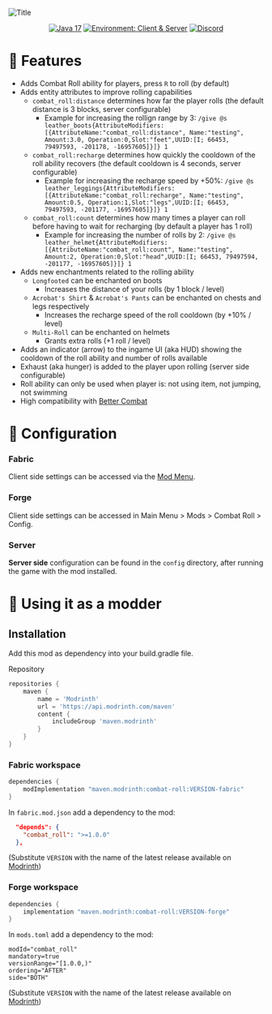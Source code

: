 ![Title](.github/title.png)

<div align="center">

<a href="">![Java 17](https://img.shields.io/badge/Java%2017-ee9258?logo=coffeescript&logoColor=ffffff&labelColor=606060&style=flat-square)</a>
<a href="">![Environment: Client & Server](https://img.shields.io/badge/environment-Client%20&%20Server-1976d2?style=flat-square)</a>
<a href="">[![Discord](https://img.shields.io/discord/973561601519149057.svg?label=&logo=discord&logoColor=ffffff&color=7389D8&labelColor=6A7EC2&style=flat-square)](https://discord.gg/KN9b3pjFTM)</a>

</div>

# 🧶️ Features

- Adds Combat Roll ability for players, press `R` to roll (by default)
- Adds entity attributes to improve rolling capabilities
  - `combat_roll:distance` determines how far the player rolls (the default distance is 3 blocks, server configurable)
    - Example for increasing the rollign range by 3: `/give @s leather_boots{AttributeModifiers:[{AttributeName:"combat_roll:distance", Name:"testing", Amount:3.0, Operation:0,Slot:"feet",UUID:[I; 66453, 79497593, -201178, -16957605]}]} 1`
  - `combat_roll:recharge` determines how quickly the cooldown of the roll ability recovers (the default cooldown is 4 seconds, server configurable)
    - Example for increasing the recharge speed by +50%: `/give @s leather_leggings{AttributeModifiers:[{AttributeName:"combat_roll:recharge", Name:"testing", Amount:0.5, Operation:1,Slot:"legs",UUID:[I; 66453, 79497593, -201177, -16957605]}]} 1`
  - `combat_roll:count` determines how many times a player can roll before having to wait for recharging (by default a player has 1 roll)
    - Example for increasing the number of rolls by 2: `/give @s leather_helmet{AttributeModifiers:[{AttributeName:"combat_roll:count", Name:"testing", Amount:2, Operation:0,Slot:"head",UUID:[I; 66453, 79497594, -201177, -16957605]}]} 1`
- Adds new enchantments related to the rolling ability
  - `Longfooted` can be enchanted on boots
    - Increases the distance of your rolls (by 1 block / level)
  - `Acrobat's Shirt` & `Acrobat's Pants` can be enchanted on chests and legs respectively 
    - Increases the recharge speed of the roll cooldown (by +10% / level)
  - `Multi-Roll` can be enchanted on helmets
    - Grants extra rolls (+1 roll / level)
- Adds an indicator (arrow) to the ingame UI (aka HUD) showing the cooldown of the roll ability and number of rolls available
- Exhaust (aka hunger) is added to the player upon rolling (server side configurable)
- Roll ability can only be used when player is: not using item, not jumping, not swimming
- High compatibility with [Better Combat](https://github.com/ZsoltMolnarrr/BetterCombat)

# 🔧 Configuration

### Fabric

Client side settings can be accessed via the [Mod Menu](https://github.com/TerraformersMC/ModMenu).

### Forge

Client side settings can be accessed in Main Menu > Mods > Combat Roll > Config.

### Server

**Server side** configuration can be found in the `config` directory, after running the game with the mod installed.

# 🔨 Using it as a modder

## Installation

Add this mod as dependency into your build.gradle file.

Repository
```groovy
repositories {
    maven {
        name = 'Modrinth'
        url = 'https://api.modrinth.com/maven'
        content {
            includeGroup 'maven.modrinth'
        }
    }
}
```

### Fabric workspace
```groovy
dependencies {
    modImplementation "maven.modrinth:combat-roll:VERSION-fabric"
}
```
In `fabric.mod.json` add a dependency to the mod:
```json
  "depends": {
    "combat_roll": ">=1.0.0"
  },
```

(Substitute `VERSION` with the name of the latest release available on [Modrinth](https://modrinth.com/mod/combat-roll/versions))

### Forge workspace
```groovy
dependencies {
    implementation "maven.modrinth:combat-roll:VERSION-forge"
}
```
In `mods.toml` add a dependency to the mod:
```
modId="combat_roll"
mandatory=true
versionRange="[1.0.0,)"
ordering="AFTER"
side="BOTH"
```

(Substitute `VERSION` with the name of the latest release available on [Modrinth](https://modrinth.com/mod/combat-roll/versions))
